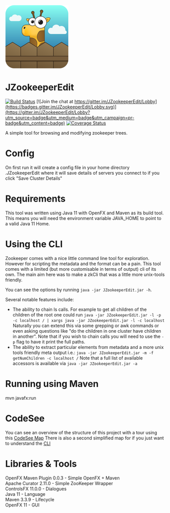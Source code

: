 ![JZookeeperEdit Icon](logo.png)

JZookeeperEdit
==============

[![Build Status](https://app.travis-ci.com/feldoh/JZookeeperEdit.svg?branch=develop)](https://app.travis-ci.com/github/feldoh/JZookeeperEdit)
[![Join the chat at https://gitter.im/JZookeeperEdit/Lobby](https://badges.gitter.im/JZookeeperEdit/Lobby.svg)](https://gitter.im/JZookeeperEdit/Lobby?utm_source=badge&utm_medium=badge&utm_campaign=pr-badge&utm_content=badge)
[![Coverage Status](https://coveralls.io/repos/github/feldoh/JZookeeperEdit/badge.svg)](https://coveralls.io/github/feldoh/JZookeeperEdit)

A simple tool for browsing and modifying zookeeper trees.


Config
=======
On first run it will create a config file in your home directory .JZookeeperEdit
where it will save details of servers you connect to if you click "Save Cluster Details"


Requirements
==============
This tool was written using Java 11 with OpenFX and Maven as its build tool.
This means you will need the environment variable JAVA_HOME to point to a valid Java 11 Home.


Using the CLI
=============
Zookeeper comes with a nice little command line tool for exploration. However for scripting the metadata and the format can be a pain.
This tool comes with a limited (but more customisable in terms of output) cli of its own. The main aim here was to make a zkCli that was a little more unix-tools friendly.

You can see the options by running `java -jar JZookeeperEdit.jar -h`.

Several notable features include:

* The ability to chain ls calls. For example to get all children of the children of the root one could run
    `java -jar JZookeeperEdit.jar -l -p -c localhost / | xargs java -jar JZookeeperEdit.jar -l -c localhost`
    Naturally you can extend this via some grepping or awk commands or even asking questions like "do the children in one cluster have children in another".
    Note that if you wish to chain calls you will need to use the `-p` flag to have it print the full paths.
* The ability to extract particular elements from metadata and a more unix tools friendly meta output i.e.:
    `java -jar JZookeeperEdit.jar -m -f getNumChildren -c localhost /`
    Note that a full list of available accessors is available via `java -jar JZookeeperEdit.jar -a`


Running using Maven
====================
mvn javafx:run


CodeSee
========
You can see an overview of the structure of this project with a tour using this [CodeSee Map](https://app.codesee.io/maps/public/bd79ede0-20a5-11ec-8e87-072584a095ef)
There is also a second simplified map for if you just want to understand the [CLI](https://app.codesee.io/maps/public/63599120-2484-11ec-95de-15c6708e23a1)


Libraries & Tools
=========================
OpenFX Maven Plugin 0.0.3  - Simple OpenFX + Maven<br>
Apache Curator 2.11.0      - Simple ZooKeeper Wrapper<br>
ControlsFX 11.0.0          - Dialogues<br>
Java 11                    - Language<br>
Maven 3.3.9                - Lifecycle<br>
OpenFX 11                  - GUI
